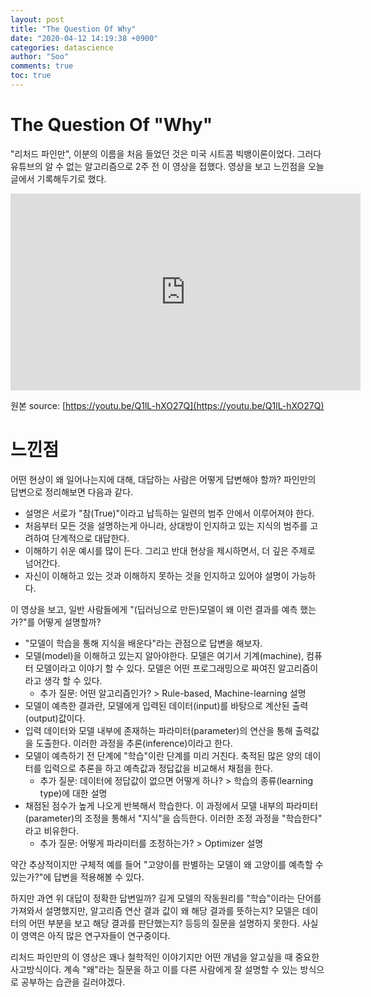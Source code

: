 ```yaml
---
layout: post
title: "The Question Of Why"
date: "2020-04-12 14:19:38 +0900"
categories: datascience
author: "Soo"
comments: true
toc: true
---
```


# The Question Of "Why"

"리처드 파인만", 이분의 이름을 처음 들었던 것은 미국 시트콤 빅뱅이론이었다. 그러다 유튜브의 알 수  없는 알고리즘으로 2주 전 이 영상을 접했다. 영상을 보고 느낀점을 오늘 글에서 기록해두기로 했다.

<iframe width="560" height="315" src="https://www.youtube.com/embed/3smc7jbUPiE" frameborder="0" allow="accelerometer; autoplay; encrypted-media; gyroscope; picture-in-picture" allowfullscreen></iframe>

원본 source: [https://youtu.be/Q1lL-hXO27Q](https://youtu.be/Q1lL-hXO27Q)

# 느낀점

어떤 현상이 왜 일어나는지에 대해, 대답하는 사람은 어떻게 답변해야 할까? 파인만의 답변으로 정리해보면 다음과 같다.

* 설명은 서로가 "참(True)"이라고 납득하는 일련의 범주 안에서 이루어져야 한다. 
* 처음부터 모든 것을 설명하는게 아니라, 상대방이 인지하고 있는 지식의 범주를 고려하여 단계적으로 대답한다.
* 이해하기 쉬운 예시를 많이 든다. 그리고 반대 현상을 제시하면서, 더 깊은 주제로 넘어간다. 
* 자신이 이해하고 있는 것과 이해하지 못하는 것을 인지하고 있어야 설명이 가능하다.

이 영상을 보고, 일반 사람들에게 "(딥러닝으로 만든)모델이 왜 이런 결과를 예측 했는가?"를 어떻게 설명할까?

* "모델이 학습을 통해 지식을 배운다"라는 관점으로 답변을 해보자.
* 모델(model)을 이해하고 있는지 알아야한다. 모델은 여기서 기계(machine), 컴퓨터 모델이라고 이야기 할 수 있다. 모델은 어떤 프로그래밍으로 짜여진 알고리즘이라고 생각 할 수 있다.
    * 추가 질문: 어떤 알고리즘인가? > Rule-based, Machine-learning 설명
* 모델이 예측한 결과란, 모델에게 입력된 데이터(input)를 바탕으로 계산된 출력(output)값이다. 
* 입력 데이터와 모델 내부에 존재하는 파라미터(parameter)의 연산을 통해 출력값을 도출한다. 이러한 과정을 추론(inference)이라고 한다.
* 모델이 예측하기 전 단계에 "학습"이란 단계를 미리 거친다. 축적된 많은 양의 데이터를 입력으로 추론을 하고 예측값과 정답값을 비교해서 채점을 한다.
    * 추가 질문: 데이터에 정답값이 없으면 어떻게 하나? > 학습의 종류(learning type)에 대한 설명
* 채점된 점수가 높게 나오게 반복해서 학습한다. 이 과정에서 모델 내부의 파라미터(parameter)의 조정을 통해서 "지식"을 습득한다. 이러한 조정 과정을 "학습한다" 라고 비유한다.
    * 추가 질문: 어떻게 파라미터를 조정하는가? > Optimizer 설명

약간 추상적이지만 구체적 예를 들어 "고양이를 판별하는 모델이 왜 고양이를 예측할 수 있는가?"에 답변을 적용해볼 수 있다.

하지만 과연 위 대답이 정확한 답변일까? 길게 모델의 작동원리를 "학습"이라는 단어를 가져와서 설명했지만, 알고리즘 연산 결과 값이 왜 해당 결과를 뜻하는지? 모델은 데이터의 어떤 부분을 보고 해당 결과를 판단했는지? 등등의 질문을 설명하지 못한다. 사실 이 영역은 아직 많은 연구자들이 연구중이다.

리처드 파인만의 이 영상은 꽤나 철학적인 이야기지만 어떤 개념을 알고싶을 때 중요한 사고방식이다. 계속 "왜"라는 질문을 하고 이를 다른 사람에게 잘 설명할 수 있는 방식으로 공부하는 습관을 길러야겠다.